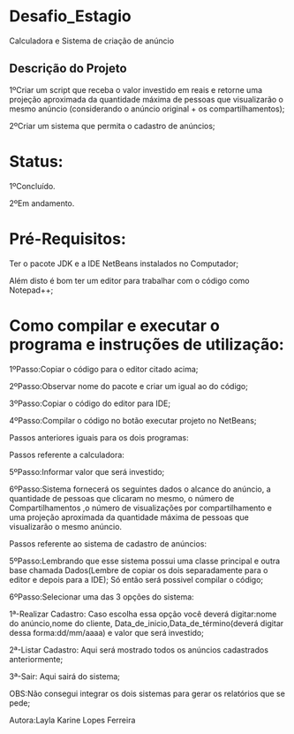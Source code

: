 # Desafio_Estagio
Calculadora e Sistema de criação de anúncio
## Descrição do Projeto
1ºCriar um script que receba o valor investido em reais e
retorne uma projeção aproximada da quantidade máxima de 
pessoas que visualizarão o mesmo anúncio 
(considerando o anúncio original + os compartilhamentos);

2ºCriar um sistema que permita o cadastro de anúncios;

# Status:
1ºConcluído.

2ºEm andamento.

# Pré-Requisitos:
Ter o pacote JDK e a IDE NetBeans instalados no Computador;

Além disto é bom ter um editor para trabalhar com o código como Notepad++;

# Como compilar e executar o programa e instruções de utilização:
1ºPasso:Copiar o código para o editor citado acima;

2ºPasso:Observar nome do pacote e criar um igual ao do código;

3ºPasso:Copiar o código do editor para IDE;

4ºPasso:Compilar o código no botão executar projeto no NetBeans;

Passos anteriores iguais para os dois programas:

Passos referente a calculadora:

5ºPasso:Informar valor que será investido;

6ºPasso:Sistema fornecerá os seguintes dados o alcance do anúncio,
a quantidade de pessoas que clicaram no mesmo, o número de Compartilhamentos
,o número de visualizações por compartilhamento e uma projeção aproximada da 
quantidade máxima de pessoas que visualizarão o mesmo anúncio.

Passos referente ao sistema de cadastro de anúncios:

5ºPasso:Lembrando que esse sistema possui uma classe principal e outra base chamada Dados(Lembre de copiar os dois
separadamente para o editor e depois para a IDE);
Só então será possivel compilar o código;

6ºPasso:Selecionar uma das 3 opções do sistema:

   1ª-Realizar Cadastro:
    Caso escolha essa opção você deverá digitar:nome do anúncio,nome do cliente,
    Data_de_inicio,Data_de_término(deverá digitar dessa forma:dd/mm/aaaa) e valor que será investido;
    
   2ª-Listar Cadastro:
		Aqui será mostrado todos os anúncios cadastrados anteriormente;
		
   3ª-Sair:
		Aqui sairá do sistema;
    
		
OBS:Não consegui integrar os dois sistemas para gerar os relatórios que se pede;

Autora:Layla Karine Lopes Ferreira
